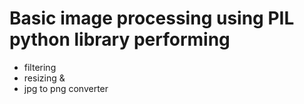 # Basic image processing using PIL python library performing
<ul>
  <li>filtering</li>
  <li>resizing &</li>
  <li>jpg to png converter</li>
</ul>

